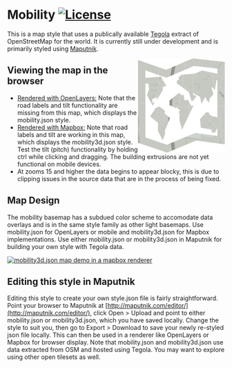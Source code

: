 # Mobility [![License](https://img.shields.io/badge/License-BSD%202--Clause-orange.svg)](https://opensource.org/licenses/BSD-2-Clause)
This is a map style that uses a publically available [Tegola](https://github.com/terranodo/tegola) extract of OpenStreetMap for the world. It is currently still under development and is primarily styled using [Maputnik](https://github.com/maputnik/editor).

<img align="right" alt="TegolaMobility" src="logo.png" />

## Viewing the map in the browser
- [Rendered with OpenLayers:](http://htmlpreview.github.io/?https://github.com/PetersonGIS/Mobility/blob/master/live-map.html)
Note that the road labels and tilt functionality are missing from this map, which displays the mobility.json style.
- [Rendered with Mapbox:](http://www.gretchenpeterson.com/live-map-mapbox-mobility.html) 
  Note that road labels and tilt are working in this map, which displays the mobility3d.json style. Test the tilt (pitch)   functionality by holding ctrl while clicking and dragging. The building extrusions are not yet functional on mobile devices.
- At zooms 15 and higher the data begins to appear blocky, this is due to clipping issues in the source data that are in the process of being fixed.

## Map Design

The mobility basemap has a subdued color scheme to accomodate data overlays and is in the same style family as other light basemaps. Use mobility.json for OpenLayers or mobile and mobility3d.json for Mapbox implementations. Use either mobility.json or mobility3d.json in Maputnik for building your own style with Tegola data.

[![mobility3d.json map demo in a mapbox renderer](demo.gif)](http://www.gretchenpeterson.com/live-map-mapbox-mobility.html#14.66/50.7173/7.1318/-52/60)

## Editing this style in Maputnik

Editing this style to create your own style.json file is fairly straightforward. Point your browser to Maputnik at  [http://maputnik.com/editor/](http://maputnik.com/editor/), click Open > Upload and point to either mobility.json or mobility3d.json, which you have saved locally. Change the style to suit you, then go to Export > Download to save your newly re-styled json file locally. This can then be used in a renderer like OpenLayers or Mapbox for browser display. Note that mobility.json and mobility3d.json use data extracted from OSM and hosted using Tegola. You may want to explore using other open tilesets as well.
